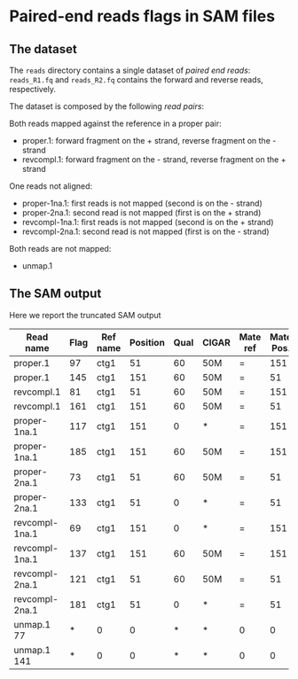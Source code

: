 # Paired-end reads flags in SAM files

## The dataset

The `reads` directory contains a single dataset of *paired end reads*:
`reads_R1.fq` and `reads_R2.fq` contains the forward and reverse reads, respectively.

The dataset is composed by the following *read pairs*:

Both reads mapped against the reference in a proper pair:
* proper.1: forward fragment on the + strand, reverse fragment on the - strand
* revcompl.1: forward fragment on the - strand, reverse fragment on the + strand

One reads not aligned:
* proper-1na.1: first reads is not mapped (second is on the - strand)
* proper-2na.1: second read is not mapped (first is on the + strand)
* revcompl-1na.1: first reads is not mapped (second is on the + strand)
* revcompl-2na.1: second read is not mapped (first is on the - strand)

Both reads are not mapped:

* unmap.1


## The SAM output

Here we report the truncated SAM output

Read name    |  Flag |  Ref name      | Position | Qual | CIGAR | Mate ref | Mate Pos. | Size
-------------|-------|----------------|----------|------|-------|----------|-----------|------
proper.1     |   97  |    ctg1  |    51    |  60  |    50M |    =    |   151    | 150
proper.1     |   145 |    ctg1  |    151   |  60  |    50M |    =    |   51     | -150
revcompl.1   |   81  |    ctg1  |    51    |  60  |    50M |    =    |   151    | 52
revcompl.1   |   161 |    ctg1  |    151   |  60  |    50M |    =    |   51     | -52
proper-1na.1 |   117 |    ctg1  |    151   |  0   |    *   |    =    |   151    | 0
proper-1na.1 |   185 |    ctg1  |    151   |  60  |    50M |    =    |   151    | 0
proper-2na.1 |   73  |    ctg1  |    51    |  60  |    50M |    =    |   51     | 0
proper-2na.1 |   133 |    ctg1  |    51    |  0   |    *   |    =    |   51     | 0
revcompl-1na.1 | 69  |    ctg1  |    151   |  0   |    *   |    =    |   151    | 0
revcompl-1na.1 | 137 |    ctg1  |    151   |  60  |    50M |    =    |   151    | 0
revcompl-2na.1 | 121 |    ctg1  |    51    |  60  |    50M |    =    |   51     | 0
revcompl-2na.1 | 181 |    ctg1  |    51    |  0   |    *   |    =    |   51     | 0
unmap.1 77     | *   |    0   |    0  |    *     |  *   |    0   |    0
unmap.1 141    | *   |    0   |    0  |    *     |  *   |    0   |    0


